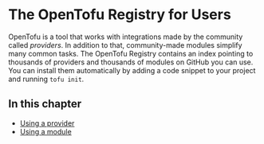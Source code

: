 # The OpenTofu Registry for Users

OpenTofu is a tool that works with integrations made by the community called *providers*. In addition to that, community-made modules simplify many common tasks. The OpenTofu Registry contains an index pointing to thousands of providers and thousands of modules on GitHub you can use. You can install them automatically by adding a code snippet to your project and running `tofu init`.

## In this chapter

- [Using a provider](/docs/users/providers)
- [Using a module](/docs/users/modules)
